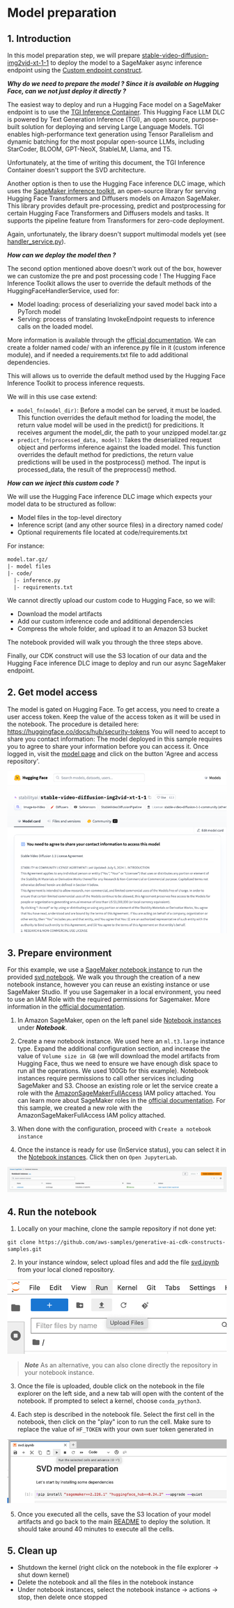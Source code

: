# Model preparation

## 1. Introduction

In this model preparation step, we will prepare [stable-video-diffusion-img2vid-xt-1-1](https://huggingface.co/stabilityai/stable-video-diffusion-img2vid-xt-1-1) to deploy the model to a SageMaker async inference endpoint using the [Custom endpoint construct](https://github.com/awslabs/generative-ai-cdk-constructs/blob/main/src/patterns/gen-ai/aws-model-deployment-sagemaker/README_custom_sagemaker_endpoint.md).

***Why do we need to prepare the model ? Since it is available on Hugging Face, can we not just deploy it directly ?***

The easiest way to deploy and run a Hugging Face model on a SageMaker endpoint is to use the [TGI Inference Container](https://aws.amazon.com/blogs/machine-learning/announcing-the-launch-of-new-hugging-face-llm-inference-containers-on-amazon-sagemaker/). This Hugging Face LLM DLC is powered by Text Generation Inference (TGI), an open source, purpose-built solution for deploying and serving Large Language Models. TGI enables high-performance text generation using Tensor Parallelism and dynamic batching for the most popular open-source LLMs, including StarCoder, BLOOM, GPT-NeoX, StableLM, Llama, and T5.

Unfortunately, at the time of writing this document, the TGI Inference Container doesn't support the SVD architecture.

Another option is then to use the Hugging Face inference DLC image, which uses the [SageMaker inference toolkit](https://github.com/aws/sagemaker-huggingface-inference-toolkit), an open-source library for serving Hugging Face Transformers and Diffusers models on Amazon SageMaker. This library provides default pre-processing, predict and postprocessing for certain Hugging Face Transformers and Diffusers models and tasks. It supports the pipeline feature from Transformers for zero-code deployment.

Again, unfortunately, the library doesn't support multimodal models yet (see [handler_service.py](https://github.com/aws/sagemaker-huggingface-inference-toolkit/blob/main/src/sagemaker_huggingface_inference_toolkit/handler_service.py#L156)).

***How can we deploy the model then ?***

The second option mentioned above doesn't work out of the box, however we can customize the pre and post processing code ! The Hugging Face Inference Toolkit allows the user to override the default methods of the HuggingFaceHandlerService, used for: 
- Model loading: process of deserializing your saved model back into a PyTorch model
- Serving: process of translating InvokeEndpoint requests to inference calls on the loaded model.

More information is available through the [official documentation](https://github.com/aws/sagemaker-huggingface-inference-toolkit?tab=readme-ov-file#-user-defined-codemodules). We can create a folder named code/ with an inference.py file in it (custom inference module), and if needed a requirements.txt file to add additional dependencies. 

This will allows us to override the default method used by the Hugging Face Inference Toolkit to process inference requests. 

We will in this use case extend:
- ```model_fn(model_dir)```: Before a model can be served, it must be loaded. This function overrides the default method for loading the model, the return value model will be used in the predict() for predicitions. It receives argument the model_dir, the path to your unzipped model.tar.gz
- ```predict_fn(processed_data, model)```: Takes the deserialized request object and performs inference against the loaded model. This function overrides the default method for predictions, the return value predictions will be used in the postprocess() method. The input is processed_data, the result of the preprocess() method.

***How can we inject this custom code ?***

We will use the Hugging Face inference DLC image which expects your model data to be structured as follow:
- Model files in the top-level directory
- Inference script (and any other source files) in a directory named code/
- Optional requirements file located at code/requirements.txt

For instance:

```
model.tar.gz/
|- model files
|- code/
  |- inference.py
  |- requirements.txt
```

We cannot directly upload our custom code to Hugging Face, so we will:
- Download the model artifacts
- Add our custom inference code and additional dependencies
- Compress the whole folder, and upload it to an Amazon S3 bucket

The notebook provided will walk you through the three steps above.

Finally, our CDK construct will use the S3 location of our data and the Hugging Face inference DLC image to deploy and run our async SageMaker endpoint.

## 2. Get model access

The model is gated on Hugging Face. To get access, you need to create a user access token. Keep the value of the access token as it will be used in the notebook. The procedure is detailed here: https://huggingface.co/docs/hub/security-tokens
You will need to accept to share you contact information: The model deployed in this sample requires you to agree to share your information before you can access it. Once logged in, visit the [model page](https://huggingface.co/stabilityai/stable-video-diffusion-img2vid-xt-1-1) and click on the button 'Agree and access repository'.

![Model access](../doc/images/huggingface_agreement.png)

## 3. Prepare environment

For this example, we use a [SageMaker notebook instance](https://docs.aws.amazon.com/sagemaker/latest/dg/nbi.html) to run the provided [svd notebook](./svd.ipynb). We walk you through the creation of a new notebook instance, however you can reuse an existing instance or use SageMaker Studio. If you use Sagemaker in a local environment, you need to use an IAM Role with the required permissions for Sagemaker. More information in the [official documentation](https://docs.aws.amazon.com/sagemaker/latest/dg/sagemaker-roles.html). 

1. In Amazon SageMaker, open on the left panel side [Notebook instances](https://us-east-1.console.aws.amazon.com/sagemaker/home?region=us-east-1#/notebook-instances) under ***Notebook***.

2. Create a new notebook instance. We used here an ```ml.t3.large``` instance type. Expand the additional configuration section, and increase the value of ```Volume size in GB``` (we will download the model artifacts from Hugging Face, thus we need to ensure we have enough disk space to run all the operations. We used 100Gb for this example). Notebook instances require permissions to call other services including SageMaker and S3. Choose an existing role or let the service create a role with the [AmazonSageMakerFullAccess](https://us-east-1.console.aws.amazon.com/iam/home#/policies/arn:aws:iam::aws:policy/AmazonSageMakerFullAccess$jsonEditor) IAM policy attached. You can learn more about SageMaker roles in the [official documentation](https://docs.aws.amazon.com/sagemaker/latest/dg/sagemaker-roles.html). For this sample, we created a new role with the AmazonSageMakerFullAccess IAM policy attached.

3. When done with the configuration, proceed with ```Create a notebook instance```

4. Once the instance is ready for use (InService status), you can select it in the [Notebook instances](https://us-east-1.console.aws.amazon.com/sagemaker/home?region=us-east-1#/notebook-instances). Click then on ```Open JupyterLab```.

![Notebook instance](../doc/images/notebook_instance.png)

## 4. Run the notebook

1. Locally on your machine, clone the sample repository if not done yet:

```
git clone https://github.com/aws-samples/generative-ai-cdk-constructs-samples.git
```

2. In your instance window, select upload files and add the file [svd.ipynb](./svd.ipynb) from your local cloned repository.

![Upload files](../doc/images/upload_files.png)

> ***Note***
> As an alternative, you can also clone directly the repository in your notebook instance.

3. Once the file is uploaded, double click on the notebook in the file explorer on the left side, and a new tab will open with the content of the notebook. If prompted to select a kernel, choose ```conda_python3```.

4. Each step is described in the notebook file. Select the first cell in the notebook, then click on the "play" icon to run the cell. Make sure to replace the value of ```HF_TOKEN``` with your own suer token generated in 

![Upload files](../doc/images/run_cell.png)

5. Once you executed all the cells, save the S3 location of your model artifacts and go back to the main [README](../README.md) to deploy the solution. It should take around 40 minutes to execute all the cells.

## 5. Clean up

- Shutdown the kernel (right click on the notebook in the file explorer -> shut down kernel)
- Delete the notebook and all the files in the notebook instance
- Under notebook instances, select the notebook instance -> actions -> stop, then delete once stopped

